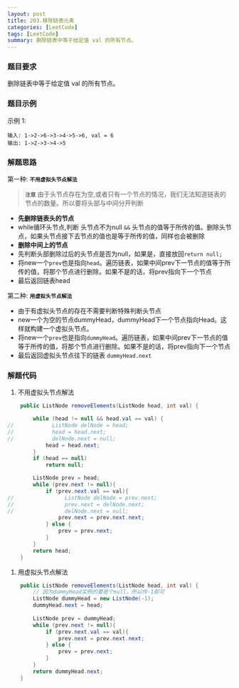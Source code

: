 ```yaml
---
layout: post
title: 203.移除链表元素
categories: [LeetCode]
tags: [LeetCode]
summary: 删除链表中等于给定值 val 的所有节点。
---
```


### 题目要求
删除链表中等于给定值 val 的所有节点。

### 题目示例
示例 1:
```
输入: 1->2->6->3->4->5->6, val = 6
输出: 1->2->3->4->5
```

### 解题思路
第一种: **`不用虚拟头节点解法`**
> **`注意`** 由于头节点存在为空,或者只有一个节点的情况，我们无法知道链表的节点的数量。所以要将头部与中间分开判断

- **先删除链表头的节点**
- while循环头节点,判断 头节点不为null `&&` 头节点的值等于所传的值。删除头节点，如果头节点接下去节点的值也是等于所传的值，同样也会被删除
- **删除中间上的节点**
- 先判断头部删除过后的头节点是否为null，如果是，直接放回`return null;`
- 将new一个`prev`也是指向`head`。遍历链表，如果中间prev下一节点的值等于所传的值，将那个节点进行删除。如果不是的话，将prev指向下一个节点
- 最后返回链表head

第二种: **`用虚拟头节点解法`**
- 由于有虚拟头节点的存在不需要判断特殊判断头节点
- new一个为空的节点dummyHead，dummyHead下一个节点指向Head。这样就构建一个虚拟头节点。
- 将new一个`prev`也是指向`dummyHead`。遍历链表，如果中间prev下一节点的值等于所传的值，将那个节点进行删除。如果不是的话，将prev指向下一个节点
- 最后返回虚拟头节点往下的链表 `dummyHead.next`

### 解题代码
1. 不用虚拟头节点解法
```java
    public ListNode removeElements(ListNode head, int val) {

        while (head != null && head.val == val) {
//            ListNode delNode = head;
//            head = head.next;
//            delNode.next = null;
            head = head.next;
        }
        if (head == null)
            return null;

        ListNode prev = head;
        while (prev.next != null){
            if (prev.next.val == val){
//                ListNode delNode = prev.next;
//                prev.next = delNode.next;
//                delNode.next = null;
                prev.next = prev.next.next;
            } else {
                prev = prev.next;
            }
        }
        return head;
    }
```

1. 用虚拟头节点解法
```java
    public ListNode removeElements(ListNode head, int val) {
        // 因为dummyHead实例的要是个null，所以传-1即可
        ListNode dummyHead = new ListNode(-1);
        dummyHead.next = head;
        
        ListNode prev = dummyHead;
        while (prev.next != null){
            if (prev.next.val == val){
                prev.next = prev.next.next;
            } else {
                prev = prev.next;
            }
        }
        return dummyHead.next;
    }
```

